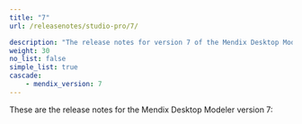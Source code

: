 ```yaml
---
title: "7"
url: /releasenotes/studio-pro/7/

description: "The release notes for version 7 of the Mendix Desktop Modeler."
weight: 30
no_list: false
simple_list: true
cascade:
    - mendix_version: 7
---
```


These are the release notes for the Mendix Desktop Modeler version 7:
